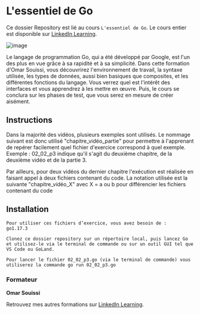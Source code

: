 # L'essentiel de Go

Ce dossier Repository est lié au cours `L'essentiel de Go`. Le cours entier est disponible sur [LinkedIn Learning][lil-course-url].

![image](https://user-images.githubusercontent.com/61017085/178546429-229e744c-8586-4538-b8b7-e237adb0136b.png](https://media-exp1.licdn.com/dms/image/C4E0DAQFpJWZVfMAyCw/learning-public-crop_675_1200/0/1640171623696?e=1659618000&v=beta&t=j5VdOp3EyCABYQNPu7CAYxLNkEiCR7FAwVFitUfcX0g)) 

Le langage de programmation Go, qui a été développé par Google, est l'un des plus en vue grâce à sa rapidité et à sa simplicité. Dans cette formation d'Omar Souissi, vous découvrirez l'environnement de travail, la syntaxe utilisée, les types de données, aussi bien basiques que composites, et les différentes fonctions du langage. Vous verrez quel est l'intérêt des interfaces et vous apprendrez à les mettre en œuvre. Puis, le cours se conclura sur les phases de test, que vous serez en mesure de créer aisément.

## Instructions

Dans la majorité des vidéos, plusieurs exemples sont utilisés. Le nommage suivant est donc utilisé "chapitre_vidéo_partie" pour permettre à l'apprenant de repérer facilement quel fichier d'exercice  correspond à quel exemple. Exemple : 02_02_p3 indique qu'il s'agit du deuxième chapitre, de la deuxième vidéo et de la partie 3.
 
Par ailleurs, pour deux vidéos du dernier chapitre l'exécution est réalisée en faisant appel à deux fichiers contenant du code. La notation utilisée est la suivante "chapitre_vidéo_X" avec X = a ou b pour différencier les fichiers contenant du code

## Installation

    Pour utiliser ces fichiers d’exercice, vous avez besoin de : 
    go1.17.3
    
    Clonez ce dossier repository sur un répertoire local, puis lancez Go et utilisez-le via le terminal de commande ou sur un outil GUI tel que VS Code ou GoLand. 
    
    Pour lancer le fichier 02_02_p3.go (via le terminal de commande) vous utiliserez la commande go run 02_02_p3.go

### Formateur

**Omar Souissi**

Retrouvez mes autres formations sur [LinkedIn Learning][lil-URL-trainer].

[lil-course-url]: [https://www.linkedin.com/learning/developper-une-solution-big-data-avec-azure](https://www.linkedin.com/learning/l-essentiel-de-go-9634709/bienvenue-dans-l-essentiel-de-go?autoplay=true&)](https://www.linkedin.com/learning/l-essentiel-de-go-9634709/bienvenue-dans-l-essentiel-de-go?autoplay=true&u=104)](https://www.linkedin.com/learning/l-essentiel-de-go-9634709/bienvenue-dans-l-essentiel-de-go?autoplay=true&u=104)
[lil-thumbnail-url]: [https://media-exp1.licdn.com/dms/image/C4E0DAQHi3GK5grh_Yw/learning-public-crop_675_1200/0/1645186317382?e=1646125200&v=beta&t=eQEDB1hVLhdlWq-YXdmvLbDagEOXrHGc4G1u-HDC9eA](https://media-exp1.licdn.com/dms/image/C4E0DAQFpJWZVfMAyCw/learning-public-crop_675_1200/0/1640171623696?e=1659618000&v=beta&t=j5VdOp3EyCABYQNPu7CAYxLNkEiCR7FAwVFitUfcX0g)
[lil-URL-trainer]: https://www.linkedin.com/learning/instructors/omar-souissi
